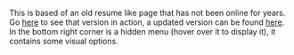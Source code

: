 This is based of an old resume like page that has not been online for years. Go [here](https://chrisacrobat.github.io/Legacy/ConstellationShow/) to see that version in action, a updated version can be found [here](https://chrisacrobat.github.io/ConstellationShow/).
In the bottom right corner is a hidden menu (hover over it to display it), it contains some visual options.
